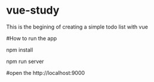 # vue-study
This is the begining of creating a simple todo list with vue

#How to run the app

npm install

npm run server

#open the http://localhost:9000
